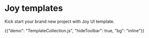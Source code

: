# Joy templates

<p class="description">Kick start your brand new project with Joy UI template.</p>

{{"demo": "TemplateCollection.js", "hideToolbar": true, "bg": "inline"}}
